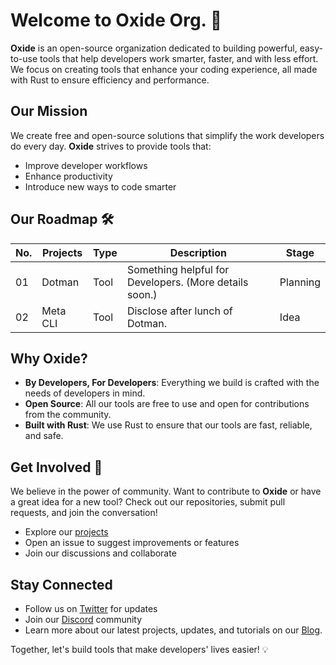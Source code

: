 # Welcome to **Oxide Org.** 🚀

**Oxide** is an open-source organization dedicated to building powerful, easy-to-use tools that help developers work smarter, faster, and with less effort. We focus on creating tools that enhance your coding experience, all made with Rust to ensure efficiency and performance.

## **Our Mission**
We create free and open-source solutions that simplify the work developers do every day. **Oxide** strives to provide tools that:
- Improve developer workflows
- Enhance productivity
- Introduce new ways to code smarter

## **Our Roadmap** 🛠️
|**No.**| **Projects**      | **Type** | **Description**                                        | **Stage**  |
| ----- | ----------------- | -------- | ------------------------------------------------------ | ---------- |
| 01    | Dotman            | Tool     | Something helpful for Developers. (More details soon.) | Planning   |
| 02    | Meta CLI          | Tool     | Disclose after lunch of Dotman.                        | Idea       |

## **Why Oxide?**
- **By Developers, For Developers**: Everything we build is crafted with the needs of developers in mind.
- **Open Source**: All our tools are free to use and open for contributions from the community.
- **Built with Rust**: We use Rust to ensure that our tools are fast, reliable, and safe.

## **Get Involved** 🤝
We believe in the power of community. Want to contribute to **Oxide** or have a great idea for a new tool? Check out our repositories, submit pull requests, and join the conversation!

- Explore our [projects](https://github.com/orgs/OxideOrg/repositories)
- Open an issue to suggest improvements or features
- Join our discussions and collaborate

## **Stay Connected**
- Follow us on [Twitter](https://twitter.com/oxide-dev) for updates
- Join our [Discord](https://discord.gg/oxide-dev) community
- Learn more about our latest projects, updates, and tutorials on our [Blog](https://dev.to/oxideorg).

Together, let's build tools that make developers' lives easier! 💡
